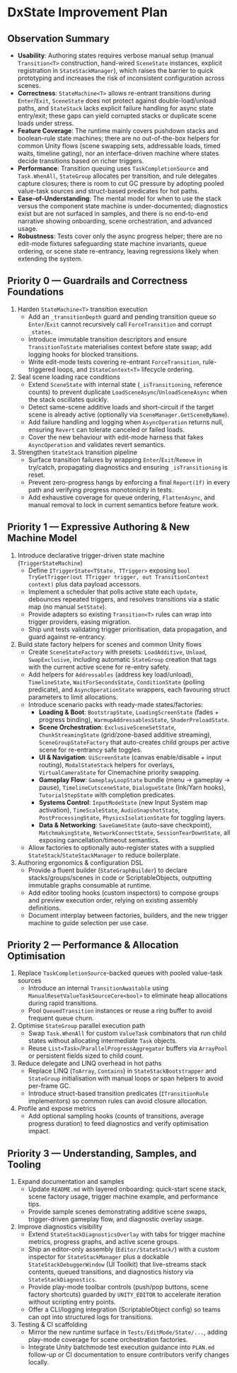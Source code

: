 # DxState Improvement Plan

## Observation Summary
- **Usability**: Authoring states requires verbose manual setup (manual `Transition<T>` construction, hand-wired `SceneState` instances, explicit registration in `StateStackManager`), which raises the barrier to quick prototyping and increases the risk of inconsistent configuration across scenes.
- **Correctness**: `StateMachine<T>` allows re-entrant transitions during `Enter`/`Exit`, `SceneState` does not protect against double-load/unload paths, and `StateStack` lacks explicit failure handling for async state entry/exit; these gaps can yield corrupted stacks or duplicate scene loads under stress.
- **Feature Coverage**: The runtime mainly covers pushdown stacks and boolean-rule state machines; there are no out-of-the-box helpers for common Unity flows (scene swapping sets, addressable loads, timed waits, timeline gating), nor an interface-driven machine where states decide transitions based on richer triggers.
- **Performance**: Transition queuing uses `TaskCompletionSource` and `Task.WhenAll`, `StateGroup` allocates per transition, and rule delegates capture closures; there is room to cut GC pressure by adopting pooled value-task sources and struct-based predicates for hot paths.
- **Ease-of-Understanding**: The mental model for when to use the stack versus the component state machine is under-documented; diagnostics exist but are not surfaced in samples, and there is no end-to-end narrative showing onboarding, scene orchestration, and advanced usage.
- **Robustness**: Tests cover only the async progress helper; there are no edit-mode fixtures safeguarding state machine invariants, queue ordering, or scene state re-entrancy, leaving regressions likely when extending the system.

## Priority 0 — Guardrails and Correctness Foundations
1. Harden `StateMachine<T>` transition execution
   - Add an `_transitionDepth` guard and pending transition queue so `Enter`/`Exit` cannot recursively call `ForceTransition` and corrupt `_states`.
   - Introduce immutable transition descriptors and ensure `TransitionToState` materialises context before state swap; add logging hooks for blocked transitions.
   - Write edit-mode tests covering re-entrant `ForceTransition`, rule-triggered loops, and `IStateContext<T>` lifecycle ordering.
2. Seal scene loading race conditions
   - Extend `SceneState` with internal state (`_isTransitioning`, reference counts) to prevent duplicate `LoadSceneAsync`/`UnloadSceneAsync` when the stack oscillates quickly.
   - Detect same-scene additive loads and short-circuit if the target scene is already active (optionally via `SceneManager.GetSceneByName`).
   - Add failure handling and logging when `AsyncOperation` returns null, ensuring `Revert` can tolerate canceled or failed loads.
   - Cover the new behaviour with edit-mode harness that fakes `AsyncOperation` and validates revert semantics.
3. Strengthen `StateStack` transition pipeline
   - Surface transition failures by wrapping `Enter`/`Exit`/`Remove` in try/catch, propagating diagnostics and ensuring `_isTransitioning` is reset.
   - Prevent zero-progress hangs by enforcing a final `Report(1f)` in every path and verifying progress monotonicity in tests.
   - Add exhaustive coverage for queue ordering, `FlattenAsync`, and manual removal to lock in current semantics before feature work.

## Priority 1 — Expressive Authoring & New Machine Model
1. Introduce declarative trigger-driven state machine (`TriggerStateMachine`)
   - Define `ITriggerState<TState, TTrigger>` exposing `bool TryGetTrigger(out TTrigger trigger, out TransitionContext context)` plus data payload accessors.
   - Implement a scheduler that polls active state each `Update`, debounces repeated triggers, and resolves transitions via a static map (no manual `SetState`).
   - Provide adapters so existing `Transition<T>` rules can wrap into trigger providers, easing migration.
   - Ship unit tests validating trigger prioritisation, data propagation, and guard against re-entrancy.
2. Build state factory helpers for scenes and common Unity flows
   - Create `SceneStateFactory` with presets: `LoadAdditive`, `Unload`, `SwapExclusive`, including automatic `StateGroup` creation that tags with the current active scene for re-entry safety.
   - Add helpers for `Addressables` (address key load/unload), `TimelineState`, `WaitForSecondsState`, `ConditionState` (polling predicate), and `AsyncOperationState` wrappers, each favouring struct parameters to limit allocations.
   - Introduce scenario packs with ready-made states/factories:
     * **Loading & Boot**: `BootstrapState`, `LoadingScreenState` (fades + progress binding), `WarmupAddressablesState`, `ShaderPreloadState`.
     * **Scene Orchestration**: `ExclusiveSceneSetState`, `ChunkStreamingState` (grid/zone-based additive streaming), `SceneGroupStateFactory` that auto-creates child groups per active scene for re-entrancy safe toggles.
     * **UI & Navigation**: `UiScreenState` (canvas enable/disable + input routing), `ModalStateStack` helpers for overlays, `VirtualCameraState` for Cinemachine priority swapping.
     * **Gameplay Flow**: `GameplayLoopState` bundle (menu → gameplay → pause), `TimelineCutsceneState`, `DialogueState` (Ink/Yarn hooks), `TutorialStepState` with completion predicates.
     * **Systems Control**: `InputModeState` (new Input System map activation), `TimeScaleState`, `AudioSnapshotState`, `PostProcessingState`, `PhysicsIsolationState` for toggling layers.
     * **Data & Networking**: `SaveGameState` (auto-save checkpoint), `MatchmakingState`, `NetworkConnectState`, `SessionTearDownState`, all exposing cancellation/timeout semantics.
   - Allow factories to optionally auto-register states with a supplied `StateStack`/`StateStackManager` to reduce boilerplate.
3. Authoring ergonomics & configuration DSL
   - Provide a fluent builder (`StateGraphBuilder`) to declare stacks/groups/scenes in code or ScriptableObjects, outputting immutable graphs consumable at runtime.
   - Add editor tooling hooks (custom inspectors) to compose groups and preview execution order, relying on existing assembly definitions.
   - Document interplay between factories, builders, and the new trigger machine to guide selection per use case.

## Priority 2 — Performance & Allocation Optimisation
1. Replace `TaskCompletionSource`-backed queues with pooled value-task sources
   - Introduce an internal `TransitionAwaitable` using `ManualResetValueTaskSourceCore<bool>` to eliminate heap allocations during rapid transitions.
   - Pool `QueuedTransition` instances or reuse a ring buffer to avoid frequent queue churn.
2. Optimise `StateGroup` parallel execution path
   - Swap `Task.WhenAll` for custom `ValueTask` combinators that run child states without allocating intermediate `Task` objects.
   - Reuse `List<Task>`/`ParallelProgressAggregator` buffers via `ArrayPool` or persistent fields sized to child count.
3. Reduce delegate and LINQ overhead in hot paths
   - Replace LINQ (`ToArray`, `Contains`) in `StateStackBootstrapper` and `StateGroup` initialisation with manual loops or span helpers to avoid per-frame GC.
   - Introduce struct-based transition predicates (`ITransitionRule` implementors) so common rules can avoid closure allocation.
4. Profile and expose metrics
   - Add optional sampling hooks (counts of transitions, average progress duration) to feed diagnostics and verify optimisation impact.

## Priority 3 — Understanding, Samples, and Tooling
1. Expand documentation and samples
   - Update `README.md` with layered onboarding: quick-start scene stack, scene factory usage, trigger machine example, and performance tips.
   - Provide sample scenes demonstrating additive scene swaps, trigger-driven gameplay flow, and diagnostic overlay usage.
2. Improve diagnostics visibility
   - Extend `StateStackDiagnosticsOverlay` with tabs for trigger machine metrics, progress graphs, and active scene groups.
   - Ship an editor-only assembly (`Editor/StateStack/`) with a custom inspector for `StateStackManager` plus a dockable `StateStackDebuggerWindow` (UI Toolkit) that live-streams stack contents, queued transitions, and diagnostics history via `StateStackDiagnostics`.
   - Provide play-mode toolbar controls (push/pop buttons, scene factory shortcuts) guarded by `UNITY_EDITOR` to accelerate iteration without scripting entry points.
   - Offer a CLI/logging integration (ScriptableObject config) so teams can opt into structured logs for transitions.
3. Testing & CI scaffolding
   - Mirror the new runtime surface in `Tests/EditMode/State/...`, adding play-mode coverage for scene orchestration factories.
   - Integrate Unity batchmode test execution guidance into `PLAN.md` follow-up or CI documentation to ensure contributors verify changes locally.
